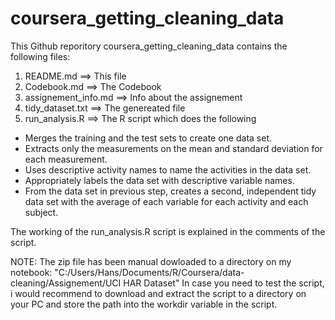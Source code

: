 # coursera_getting_cleaning_data

This Github reporitory coursera_getting_cleaning_data contains the following files:

1. README.md ==> This file
2. Codebook.md ==> The Codebook
3. assignement_info.md ==> Info about the assignement
4. tidy_dataset.txt ==> The genereated file
5. run_analysis.R ==> The R script which  does the following

 * Merges the training and the test sets to create one data set.
 * Extracts only the measurements on the mean and standard deviation for each measurement.
 * Uses descriptive activity names to name the activities in the data set.
 * Appropriately labels the data set with descriptive variable names.
 * From the data set in previous step, creates a second, independent tidy data set with the average of each variable for each activity and each subject.
 
The working of the run_analysis.R script is explained in the comments of the script.

NOTE: The zip file has been manual dowloaded to a directory on my notebook:
"C:/Users/Hans/Documents/R/Coursera/data-cleaning/Assignement/UCI HAR Dataset"
In case you need to test the script, i would recommend to download and extract the script to a directory on your PC and store the path into the workdir variable in the script.




